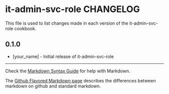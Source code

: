it-admin-svc-role CHANGELOG
=====================

This file is used to list changes made in each version of the it-admin-svc-role cookbook.

0.1.0
-----
- [your_name] - Initial release of it-admin-svc-role

- - -
Check the [Markdown Syntax Guide](http://daringfireball.net/projects/markdown/syntax) for help with Markdown.

The [Github Flavored Markdown page](http://github.github.com/github-flavored-markdown/) describes the differences between markdown on github and standard markdown.
